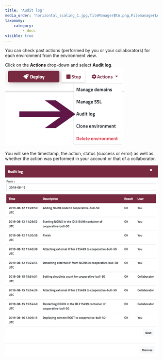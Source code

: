 ```yaml
---
title: 'Audit log'
media_order: 'horizontal_scaling_1.jpg,fileManagerBtn.png,FilemanagerLog.png,Deploy-log.png,Deploy-button.JPG,audit log.png,auditlog1.png'
taxonomy:
    category:
        - docs
visible: true
---
```


You can check past actions (performed by you or your collaborators) for each environment from the environment view.

Click on the **Actions** drop-down and select **Audit log**.
![](auditlog1.png)

You will see the timestamp, the action, status (success or error) as well as whether the action was performed in your account or that of a collaborator.

![](audit%20log.png)

